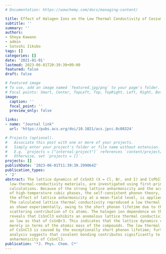 ```yaml
---
# Documentation: https://wowchemy.com/docs/managing-content/

title: Effect of Halogen Ions on the Low Thermal Conductivity of Cesium Halide Perovskite
subtitle: ''
summary: ''
authors:
- Shoya Kawano
- admin
- Satoshi Iikubo
tags: []
categories: []
date: '2021-01-01'
lastmod: 2023-06-01T20:39:39+09:00
featured: false
draft: false

# Featured image
# To use, add an image named `featured.jpg/png` to your page's folder.
# Focal points: Smart, Center, TopLeft, Top, TopRight, Left, Right, BottomLeft, Bottom, BottomRight.
image:
  caption: ''
  focal_point: ''
  preview_only: false

links:
- name: "Journal link"
  url: 'https://pubs.acs.org/doi/10.1021/acs.jpcc.0c08324'

# Projects (optional).
#   Associate this post with one or more of your projects.
#   Simply enter your project's folder or file name without extension.
#   E.g. `projects = ["internal-project"]` references `content/project/deep-learning/index.md`.
#   Otherwise, set `projects = []`.
projects: []
publishDate: '2023-06-01T11:39:39.299064Z'
publication_types:
- '2'
abstract: The lattice dynamics of CsSnX3 (X = Cl, Br, and I) and CsPbI3, which are
  low-thermal-conductivity materials, are investigated using first-principles phonon
  calculations. Because of the strong lattice anharmonicity and the accompanying instability
  of high-temperature cubic phases, the self-consistent phonon theory, which can incorporate
  the effect of lattice anharmonicity at a mean-field level, is applied in this study.
  The calculated lattice thermal conductivity reproduced a low thermal conductivity,
  as shown experimentally, owing to the short phonon lifetime due to the incoherent
  scattering contribution of Cs atoms. The halogen ion dependence on thermal conductivity
  reveals that CsSnCl3 exhibits an anomalous lattice thermal conductivity that is
  as low as that of CsSnBr3. This indicates that the lattice dynamics cannot be explained
  merely in terms of the atomic mass of the compounds. The low thermal conductivity
  of CsSnCl3 is caused by the exceptionally short phonon lifetime; further, a bonding
  analysis suggests that covalent bonding contributes significantly to the unusual
  anharmonicity of CsSnCl3.
publication: '*J. Phys. Chem. C*'
---
```


